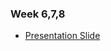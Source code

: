 ### Week 6,7,8

* [Presentation Slide](https://docs.google.com/presentation/d/1Ai7_VxEkkl1F_17Om_9zMugyC5h8F4Mpjs1Aq5epxlw/edit?usp=sharing)
